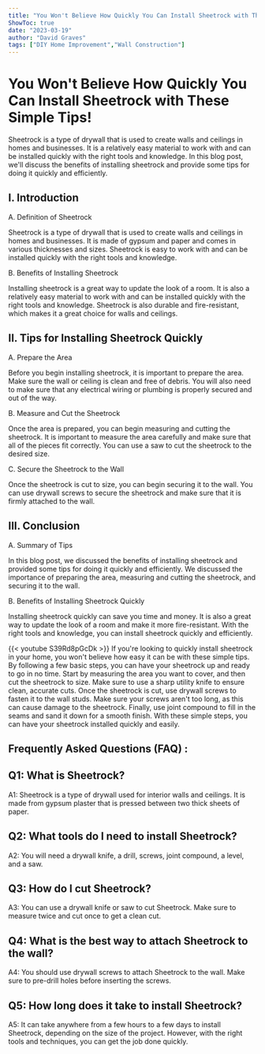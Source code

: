 ```yaml
---
title: "You Won't Believe How Quickly You Can Install Sheetrock with These Simple Tips!"
ShowToc: true 
date: "2023-03-19"
author: "David Graves" 
tags: ["DIY Home Improvement","Wall Construction"]
---
```

# You Won't Believe How Quickly You Can Install Sheetrock with These Simple Tips!

Sheetrock is a type of drywall that is used to create walls and ceilings in homes and businesses. It is a relatively easy material to work with and can be installed quickly with the right tools and knowledge. In this blog post, we'll discuss the benefits of installing sheetrock and provide some tips for doing it quickly and efficiently.

## I. Introduction

A. Definition of Sheetrock

Sheetrock is a type of drywall that is used to create walls and ceilings in homes and businesses. It is made of gypsum and paper and comes in various thicknesses and sizes. Sheetrock is easy to work with and can be installed quickly with the right tools and knowledge.

B. Benefits of Installing Sheetrock

Installing sheetrock is a great way to update the look of a room. It is also a relatively easy material to work with and can be installed quickly with the right tools and knowledge. Sheetrock is also durable and fire-resistant, which makes it a great choice for walls and ceilings.

## II. Tips for Installing Sheetrock Quickly

A. Prepare the Area

Before you begin installing sheetrock, it is important to prepare the area. Make sure the wall or ceiling is clean and free of debris. You will also need to make sure that any electrical wiring or plumbing is properly secured and out of the way.

B. Measure and Cut the Sheetrock

Once the area is prepared, you can begin measuring and cutting the sheetrock. It is important to measure the area carefully and make sure that all of the pieces fit correctly. You can use a saw to cut the sheetrock to the desired size.

C. Secure the Sheetrock to the Wall

Once the sheetrock is cut to size, you can begin securing it to the wall. You can use drywall screws to secure the sheetrock and make sure that it is firmly attached to the wall.

## III. Conclusion

A. Summary of Tips

In this blog post, we discussed the benefits of installing sheetrock and provided some tips for doing it quickly and efficiently. We discussed the importance of preparing the area, measuring and cutting the sheetrock, and securing it to the wall.

B. Benefits of Installing Sheetrock Quickly

Installing sheetrock quickly can save you time and money. It is also a great way to update the look of a room and make it more fire-resistant. With the right tools and knowledge, you can install sheetrock quickly and efficiently.

{{< youtube S39Rd8pGcDk >}} 
If you're looking to quickly install sheetrock in your home, you won't believe how easy it can be with these simple tips. By following a few basic steps, you can have your sheetrock up and ready to go in no time. Start by measuring the area you want to cover, and then cut the sheetrock to size. Make sure to use a sharp utility knife to ensure clean, accurate cuts. Once the sheetrock is cut, use drywall screws to fasten it to the wall studs. Make sure your screws aren't too long, as this can cause damage to the sheetrock. Finally, use joint compound to fill in the seams and sand it down for a smooth finish. With these simple steps, you can have your sheetrock installed quickly and easily.

## Frequently Asked Questions (FAQ) :
## Q1: What is Sheetrock?
A1: Sheetrock is a type of drywall used for interior walls and ceilings. It is made from gypsum plaster that is pressed between two thick sheets of paper. 

## Q2: What tools do I need to install Sheetrock?
A2: You will need a drywall knife, a drill, screws, joint compound, a level, and a saw. 

## Q3: How do I cut Sheetrock?
A3: You can use a drywall knife or saw to cut Sheetrock. Make sure to measure twice and cut once to get a clean cut. 

## Q4: What is the best way to attach Sheetrock to the wall?
A4: You should use drywall screws to attach Sheetrock to the wall. Make sure to pre-drill holes before inserting the screws. 

## Q5: How long does it take to install Sheetrock?
A5: It can take anywhere from a few hours to a few days to install Sheetrock, depending on the size of the project. However, with the right tools and techniques, you can get the job done quickly.





